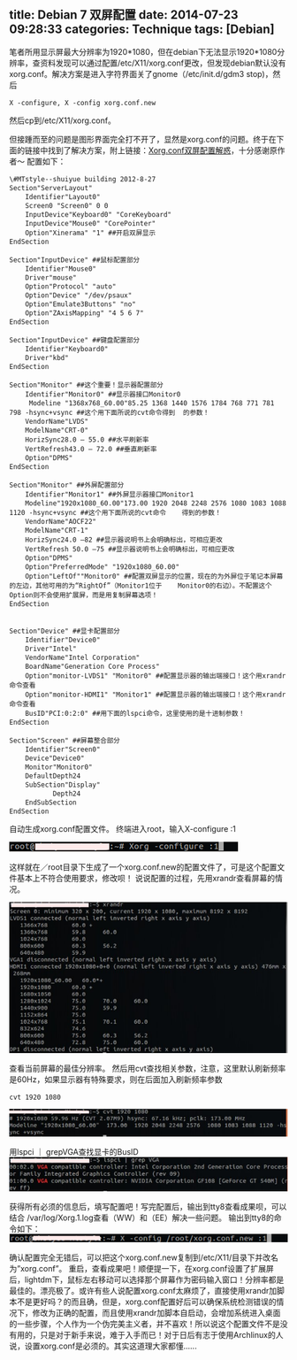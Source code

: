 title: Debian 7 双屏配置
date: 2014-07-23 09:28:33
categories: Technique
tags: [Debian]
---

笔者所用显示屏最大分辨率为1920\*1080，但在debian下无法显示1920\*1080分辨率，查资料发现可以通过配置/etc/X11/xorg.conf更改，但发现debian默认没有xorg.conf。解决方案是进入字符界面关了gnome（/etc/init.d/gdm3 stop)，然后

    X -configure, X -config xorg.conf.new
然后cp到/etc/X11/xorg.conf。
<!-- more -->
但接踵而至的问题是图形界面完全打不开了，显然是xorg.conf的问题。终于在下面的链接中找到了解决方案，附上链接：[Xorg.conf双屏配置解惑](http://blog.sina.com.cn/s/blog_7cd2354e01018s9j.html)，十分感谢原作者～
配置如下：

	\#MTstyle--shuiyue building 2012-8-27
	Section"ServerLayout"
	    Identifier"Layout0"
	    Screen0 "Screen0" 0 0
	    InputDevice"Keyboard0" "CoreKeyboard"
	    InputDevice"Mouse0" "CorePointer"
	    Option"Xinerama" "1" ##开启双屏显示
	EndSection
	
	Section"InputDevice" ##鼠标配置部分
	    Identifier"Mouse0"
	    Driver"mouse"
	    Option"Protocol" "auto"
	    Option"Device" "/dev/psaux"
	    Option"Emulate3Buttons" "no"
	    Option"ZAxisMapping" "4 5 6 7"
	EndSection
	
	Section"InputDevice" ##键盘配置部分
	    Identifier"Keyboard0"
	    Driver"kbd"
	EndSection
	
	Section"Monitor" ##这个重要！显示器配置部分
	    Identifier"Monitor0" ##显示器接口Monitor0
	     Modeline "1368x768_60.00"85.25 1368 1440 1576 1784 768 771 781 798 -hsync+vsync ##这个用下面所说的cvt命令得到	的参数！
	    VendorName"LVDS"
	    ModelName"CRT-0"
	    HorizSync28.0 – 55.0 ##水平刷新率
	    VertRefresh43.0 – 72.0 ##垂直刷新率
	    Option"DPMS"
	EndSection
	 
	Section"Monitor" ##外屏配置部分
	    Identifier"Monitor1" ##外屏显示器接口Monitor1
	    Modeline"1920x1080_60.00"173.00 1920 2048 2248 2576 1080 1083 1088 1120 -hsync+vsync ##这个用下面所说的cvt命令	得到的参数！
	    VendorName"AOCF22"
	    ModelName"CRT-1"
	    HorizSync24.0 –82 ##显示器说明书上会明确标出，可相应更改
	    VertRefresh 50.0 –75 ##显示器说明书上会明确标出，可相应更改
	    Option"DPMS"
	    Option"PreferredMode" "1920x1080_60.00"
	    Option"LeftOf""Monitor0" ##配置双屏显示的位置，现在的为外屏位于笔记本屏幕的左边，其他可用的为“RightOf”（Monitor1位于	Monitor0的右边）。不配置这个Option则不会使用扩展屏，而是用复制屏幕选项！
	EndSection
	
	
	Section"Device" ##显卡配置部分
	    Identifier"Device0"
	    Driver"Intel"
	    VendorName"Intel Corporation"
	    BoardName"Generation Core Process"
	    Option"monitor-LVDS1" "Monitor0" ##配置显示器的输出端接口！这个用xrandr命令查看
	    Option"monitor-HDMI1" "Monitor1" ##配置显示器的输出端接口！这个用xrandr命令查看
	    BusID"PCI:0:2:0" ##用下面的lspci命令，这里使用的是十进制参数！
	EndSection
	
	Section"Screen" ##屏幕整合部分
	    Identifier"Screen0"
	    Device"Device0"
	    Monitor"Monitor0"
	    DefaultDepth24
	    SubSection"Display"
	           Depth24
	    EndSubSection
	EndSection

自动生成xorg.conf配置文件。
终端进入root，输入X-configure :1

![](/img/x1.jpg)

这样就在／root目录下生成了一个xorg.conf.new的配置文件了，可是这个配置文件基本上不符合使用要求，修改呗！
说说配置的过程，先用xrandr查看屏幕的情况。

![](/img/x2.jpg)

查看当前屏幕的最佳分辨率。
然后用cvt查找相关参数，注意，这里默认刷新频率是60Hz，如果显示器有特殊要求，则在后面加入刷新频率参数

	cvt 1920 1080
![](/img/x3.jpg)

用lspci ｜ grepVGA查找显卡的BusID
![](/img/x5.jpg)

获得所有必须的信息后，填写配置吧！写完配置后，输出到tty8查看成果呗，可以结合
/var/log/Xorg.1.log查看（WW）和（EE）解决一些问题。
输出到tty8的命令如下：
![](/img/x4.jpg)

确认配置完全无错后，可以把这个xorg.conf.new复制到/etc/X11/目录下并改名为”xorg.conf”。
重启，查看成果吧！顺便提一下，在xorg.conf设置了扩展屏后，lightdm下，鼠标左右移动可以选择那个屏幕作为密码输入窗口！分辨率都是最佳的。漂亮极了。或许有些人说配置xorg.conf太麻烦了，直接使用xrandr加脚本不是更好吗？的而且确，但是，xorg.conf配置好后可以确保系统检测错误的情况下，修改为正确的配置，而且使用xrandr加脚本自启动，会增加系统进入桌面的一些步骤，个人作为一个伪完美主义者，并不喜欢！所以说这个配置文件不是没有用的，只是对于新手来说，难于入手而已！对于日后有志于使用Archlinux的人说，设置xorg.conf是必须的。其实这道理大家都懂......



